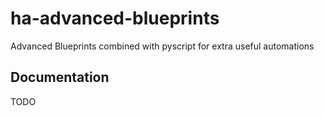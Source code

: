 # ha-advanced-blueprints
Advanced Blueprints combined with pyscript for extra useful automations
## Documentation
TODO
